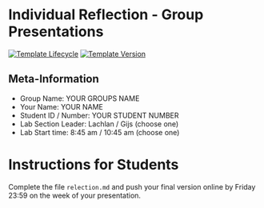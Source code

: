 # Individual Reflection - Group Presentations

[![Template Lifecycle](https://img.shields.io/badge/lifecycle-maturing-blue.svg)](https://www.tidyverse.org/lifecycle/#maturing)
[![Template Version](https://img.shields.io/badge/version-2022-green.svg)]()

## Meta-Information

* Group Name: YOUR GROUPS NAME 
* Your Name:  YOUR NAME
* Student ID / Number: YOUR STUDENT NUMBER
* Lab Section Leader: Lachlan / Gijs (choose one)
* Lab Start time: 8:45 am / 10:45 am (choose one)

# Instructions for Students

Complete the file `relection.md` and push your final version online by Friday 23:59 on the week of your presentation.
